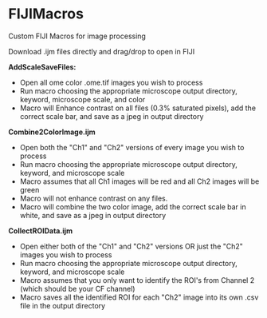 # FIJIMacros
Custom FIJI Macros for image processing

Download .ijm files directly and drag/drop to open in FIJI

**AddScaleSaveFiles:**
- Open all ome color .ome.tif images you wish to process
- Run macro choosing the appropriate microscope output directory, keyword, microscope scale, and color
- Macro will Enhance contrast on all files (0.3% saturated pixels), add the correct scale bar, and save as a jpeg in output directory

**Combine2ColorImage.ijm**
- Open both the "Ch1" and "Ch2" versions of every image you wish to process
- Run macro choosing the appropriate microscope output directory, keyword, and microscope scale
- Macro assumes that all Ch1 images will be red and all Ch2 images will be green
- Macro will not enhance contrast on any files. 
- Macro will combine the two color image, add the correct scale bar in white, and save as a jpeg in output directory

**CollectROIData.ijm**
- Open either both of the "Ch1" and "Ch2" versions OR just the "Ch2" images you wish to process
- Run macro choosing the appropriate microscope output directory, keyword, and microscope scale
- Macro assumes that you only want to identify the ROI's from Channel 2 (which should be your CF channel)
- Macro saves all the identified ROI for each "Ch2" image into its own .csv file in the output directory

